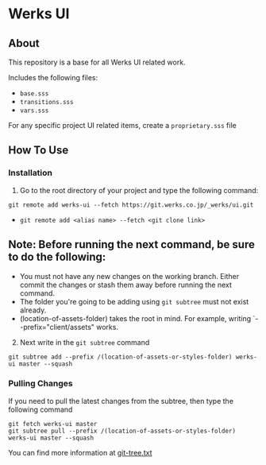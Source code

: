 # Werks UI

## About

This repository is a base for all Werks UI related work.

Includes the following files:
- `base.sss`
- `transitions.sss`
- `vars.sss`

For any specific project UI related items, create a `proprietary.sss` file

## How To Use

### Installation
1. Go to the root directory of your project and type the following command:
```
git remote add werks-ui --fetch https://git.werks.co.jp/_werks/ui.git
```
* `git remote add <alias name> --fetch <git clone link>`

## **Note: Before running the next command, be sure to do the following:**
- You must not have any new changes on the working branch. Either commit the changes or stash them away before running the next command.
- The folder you're going to be adding using `git subtree` must not exist already.
- (location-of-assets-folder) takes the root in mind. For example, writing `--prefix="client/assets" works.

2. Next write in the `git subtree` command
```
git subtree add --prefix /(location-of-assets-or-styles-folder) werks-ui master --squash
```

### Pulling Changes
If you need to pull the latest changes from the subtree, then type the following command
```
git fetch werks-ui master
git subtree pull --prefix /(location-of-assets-or-styles-folder) werks-ui master --squash
```

You can find more information at [git-tree.txt](https://github.com/git/git/blob/master/contrib/subtree/git-subtree.txt)